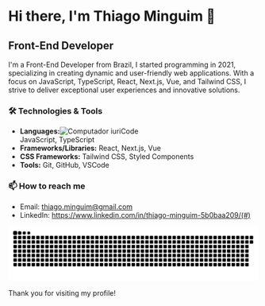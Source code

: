 # Hi there, I'm Thiago Minguim 👋

## Front-End Developer

I'm a Front-End Developer from Brazil, I started programming in 2021, specializing in creating dynamic and user-friendly web applications. With a focus on JavaScript, TypeScript, React, Next.js, Vue, and Tailwind CSS, I strive to deliver exceptional user experiences and innovative solutions.

### 🛠️ Technologies & Tools
<img src="https://raw.githubusercontent.com/MicaelliMedeiros/micaellimedeiros/master/image/computer-illustration.png" min-width="400px" max-width="400px" width="400px" align="right" alt="Computador iuriCode">

- **Languages:** JavaScript, TypeScript
- **Frameworks/Libraries:** React, Next.js, Vue
- **CSS Frameworks:** Tailwind CSS, Styled Components
- **Tools:** Git, GitHub, VSCode

### 📫 How to reach me

- Email: thiago.minguim@gmail.com
- LinkedIn: https://www.linkedin.com/in/thiago-minguim-5b0baa209/(#)

![Snake animation](https://github.com/ThiagoMinguim/ThiagoMinguim/blob/output/github-contribution-grid-snake.svg)

Thank you for visiting my profile!
